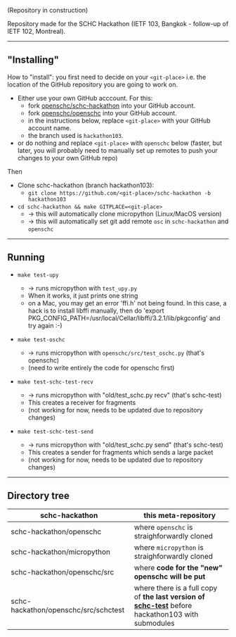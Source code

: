 (Repository in construction)

Repository made for the SCHC Hackathon (IETF 103, Bangkok - follow-up of IETF 102, Montreal).

---

## "Installing"

How to "install": you first need to decide on your `<git-place>` i.e. the location of the GitHub repository you are going to work on.
* Either use your own GitHub acccount. For this:
  - fork [openschc/schc-hackathon](https://github.com/openschc/schc-hackathon) into your GitHub account.
  - fork [openschc/openschc](https://github.com/openschc/openschc) into your GitHub account.
  - in the instructions below, replace `<git-place>` with your GitHub account name.
  - the branch used is `hackathon103`.
* or do nothing and replace `<git-place>` with `openschc` below (faster, but later, you will probably need to manually set up remotes to push your changes to your own GitHub repo)

Then

* Clone schc-hackathon (branch hackathon103):
  * `git clone https://github.com/<git-place>/schc-hackathon -b hackathon103`
* `cd schc-hackathon && make GITPLACE=<git-place>`
  * -> this will automatically clone micropython (Linux/MacOS version)
  * -> this will automatically set git add remote `osc` in `schc-hackathon` and `openschc`


----

## Running

* `make test-upy`
  * -> runs micropython with `test_upy.py`
  * When it works, it just prints one string
  * on a Mac, you may get an error 'ffi.h' not being found. In this case, a hack is to install libffi manually, then do 'export PKG_CONFIG_PATH=/usr/local/Cellar/libffi/3.2.1/lib/pkgconfig' and try again :-)

* `make test-oschc`
  * -> runs micropython with `openschc/src/test_oschc.py` (that's openschc)
  * (need to write entirely the code for openschc first)

* `make test-schc-test-recv`
  * -> runs micropython with "old/test_schc.py recv" (that's schc-test)
  * This creates a receiver for fragments
  * (not working for now, needs to be updated due to repository changes)

* `make test-schc-test-send`
  * -> runs micropython with "old/test_schc.py send" (that's schc-test)
  * This creates a sender for fragments which sends a large packet
  * (not working for now, needs to be updated due to repository changes)

----

## Directory tree

|schc-hackathon | this meta-repository|
|-|-|
|schc-hackathon/openschc | where `openschc` is straighforwardly cloned |
|schc-hackathon/micropython | where `micropython` is straighforwardly cloned |
|schc-hackathon/openschc/src | where **code for the "new" openschc will be put** |
|schc-hackathon/openschc/src/schctest | where there is a full copy of **the last version of [schc-test](https://github.com/tanupoo/schc-test)** before hackathon103 with submodules |
